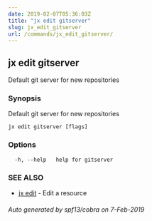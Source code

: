 ```yaml
---
date: 2019-02-07T05:36:03Z
title: "jx edit gitserver"
slug: jx_edit_gitserver
url: /commands/jx_edit_gitserver/
---
```

## jx edit gitserver

Default git server for new repositories

### Synopsis

Default git server for new repositories

```
jx edit gitserver [flags]
```

### Options

```
  -h, --help   help for gitserver
```

### SEE ALSO

* [jx edit](/commands/jx_edit/)	 - Edit a resource

###### Auto generated by spf13/cobra on 7-Feb-2019
